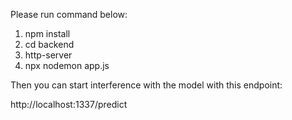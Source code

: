 Please run command below:

1. npm install
2. cd backend
3. http-server
4. npx nodemon app.js

Then you can start interference with the model with this endpoint:

http://localhost:1337/predict